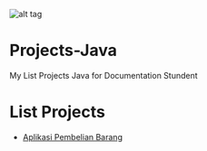 ![alt tag](https://4.bp.blogspot.com/--TzS54Hg_0I/WNkKjOh5OqI/AAAAAAAAATY/YVIqUCP09OYFMYUigP4iAZ4YYlbGqJmqQCLcB/s1600/MyProjects_JAVA.jpg)

# Projects-Java
My List Projects Java for Documentation Stundent

# List Projects
- [Aplikasi Pembelian Barang](https://github.com/hexageek1337/Projects-Java/blob/master/BuyBarang.java)
